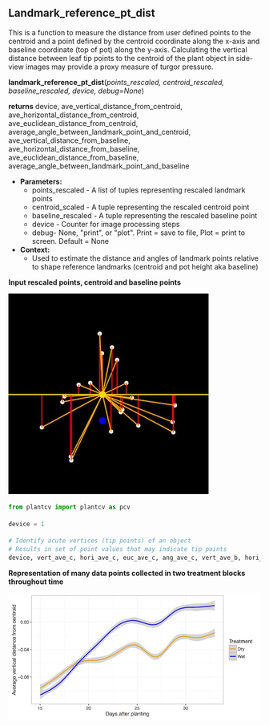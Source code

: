 ## Landmark_reference_pt_dist

This is a function to measure the distance from user defined points to the centroid and a point defined by the centroid coordinate along the x-axis and baseline coordinate (top of pot) along the y-axis. Calculating the vertical distance between leaf tip points to the centroid of the plant object in side-view images may provide a proxy measure of turgor pressure.
 
**landmark_reference_pt_dist**(*points_rescaled, centroid_rescaled, baseline_rescaled, device, debug=None*)

**returns** device, ave_vertical_distance_from_centroid, ave_horizontal_distance_from_centroid, ave_euclidean_distance_from_centroid, average_angle_between_landmark_point_and_centroid, ave_vertical_distance_from_baseline, ave_horizontal_distance_from_baseline, ave_euclidean_distance_from_baseline, average_angle_between_landmark_point_and_baseline

- **Parameters:**
    - points_rescaled - A list of tuples representing rescaled landmark points
    - centroid_scaled - A tuple representing the rescaled centroid point
    - baseline_rescaled - A tuple representing the rescaled baseline point
    - device - Counter for image processing steps
    - debug- None, "print", or "plot". Print = save to file, Plot = print to screen. Default = None
- **Context:**
    - Used to estimate the distance and angles of landmark points relative to shape reference landmarks (centroid and pot height aka baseline)

**Input rescaled points, centroid and baseline points**

![Screenshot](img/documentation_images/landmark_reference_pt_dist/lrpd_example_image.jpg)

```python
from plantcv import plantcv as pcv

device = 1

# Identify acute vertices (tip points) of an object
# Results in set of point values that may indicate tip points
device, vert_ave_c, hori_ave_c, euc_ave_c, ang_ave_c, vert_ave_b, hori_ave_b, euc_ave_b, ang_ave_b = pcv.landmark_reference_pt_dist(points_r, centroid_r, bline_r, device)
```

**Representation of many data points collected in two treatment blocks throughout time**

![Screenshot](img/documentation_images/landmark_reference_pt_dist/lrpd_output.jpg)
